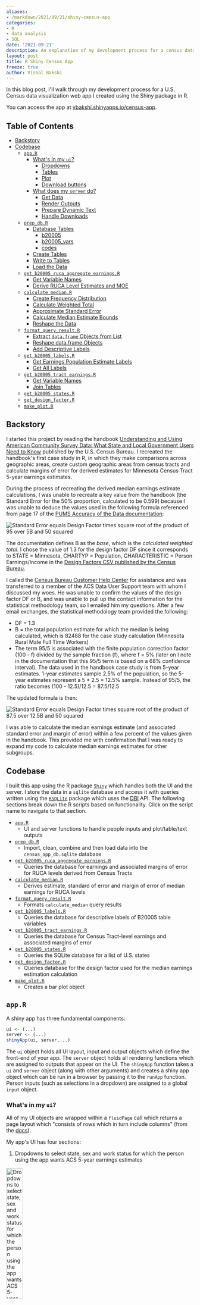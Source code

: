 ```yaml
---
aliases:
- /markdown/2021/09/21/shiny-census-app
categories:
- R
- data analysis
- SQL
date: '2021-09-21'
description: An explanation of my development process for a census data shiny app
layout: post
title: R Shiny Census App
freeze: true
author: Vishal Bakshi
---
```


In this blog post, I'll walk through my development process for a U.S. Census data visualization web app I created using the Shiny package in R. 

You can access the app at [vbakshi.shinyapps.io/census-app](http://vbakshi.shinyapps.io/census-app). 

## Table of Contents

- [Backstory](#backstory)
- [Codebase](#codebase)
  - [`app.R`](#app.r)
    - [What's in my `ui`?](#whats-in-my-ui)
      - [Dropdowns](#dropdowns)
      - [Tables](#tables)
      - [Plot](#plot)
      - [Download buttons](#download-buttons)
    - [What does my `server` do?](#what-does-my-server-do)
      - [Get Data](#get-data)
      - [Render Outputs](#render-outputs)
      - [Prepare Dynamic Text](#prepare-dynamic-text)
      - [Handle Downloads](#handle-downloads)
  - [`prep_db.R`](#prep_db.r)
    - [Database Tables](#database-tables)
      - [b20005](#b20005)
      - [b20005_vars](#b20005_vars)
      - [codes](#codes)
    - [Create Tables](#create-tables)
    - [Write to Tables](#write-to-tables)
    - [Load the Data](#load-the-data)
  - [`get_b20005_ruca_aggregate_earnings.R`](#get_b20005_ruca_aggregate_earnings.r)
    - [Get Variable Names](#get-variable-names)
    - [Derive RUCA Level Estimates and MOE](#derive-ruca-level-estimates-and-moe)
  - [`calculate_median.R`](#calculate_median.r)
    - [Create Frequency Distribution](#create-frequency-distribution)
    - [Calculate Weighted Total](#calculate-weighted-total)
    - [Approximate Standard Error](#approximate-standard-error)
    - [Calculate Median Estimate Bounds](#calculate-median-estimate-bounds)
    - [Reshape the Data](#reshape-the-data)
  - [`format_query_result.R`](#format_query_result.r)
    - [Extract `data.frame` Objects from List](#extract-data.frame-objects-from-list)
    - [Reshape data.frame Objects](#reshape-data.frame-objects)
    - [Add Descriptive Labels](#add-descriptive-labels)
  - [`get_b20005_labels.R`](#get_b20005_labels.r)
    - [Get Earnings Population Estimate Labels](#get-earnings-population-estimate-labels)
    - [Get All Labels](#get-all-labels)
  - [`get_b20005_tract_earnings.R`](#get_b20005_tract_earnings.r)
    - [Get Variable Names](#get-variable-names-1)
    - [Join Tables](#join-tables)
  - [`get_b20005_states.R`](#get_b20005_states.r)
  - [`get_design_factor.R`](#get_design_factor.r)
  - [`make_plot.R`](#make_plot.r)

## <a name="#backstory"></a>Backstory

I started this project by reading the handbook <a href="https://www.census.gov/content/dam/Census/library/publications/2020/acs/acs_state_local_handbook_2020.pdf">Understanding and Using American Community Survey Data: What State and Local Government Users Need to Know</a> published by the U.S. Census Bureau. I recreated the handbook's first case study in R, in which they make comparisons across geographic areas, create custom geographic areas from census tracts and calculate margins of error for derived estimates for Minnesota Census Tract 5-year earnings estimates. 

During the process of recreating the derived median earnings estimate calculations, I was unable to recreate a key value from the handbook (the Standard Error for the 50% proportion, calculated to be 0.599) because I was unable to deduce the values used in the following formula referenced from page 17 of the <a href="https://www2.census.gov/programs-surveys/acs/tech_docs/pums/accuracy/2015_2019AccuracyPUMS.pdf">PUMS Accuracy of the Data documentation</a>:

![Standard Error equals Design Factor times square root of the product of 95 over 5B and 50 squared](se_formula_original.png)

The documentation defines B as the _base_, which is the _calculated weighted total_. I chose the value of 1.3 for the design factor DF since it corresponds to STATE = Minnesota, CHARTYP = Population, CHARACTERISTIC = Person Earnings/Income in the <a href="https://www2.census.gov/programs-surveys/acs/tech_docs/pums/accuracy/2019_PUMS_5yr_Design_Factors.csv">Design Factors CSV published by the Census Bureau</a>.

I called the <a href="https://www.census.gov/programs-surveys/acs/contact.html">Census Bureau Customer Help Center</a> for assistance and was transferred to a member of the ACS Data User Support team with whom I discussed my woes. He was unable to confirm the values of the design factor DF or B, and was unable to pull up the contact information for the statistical methodology team, so I emailed him my questions. After a few email exchanges, the statistical methodology team provided the following:

- DF = 1.3
- B = the total population estimate for which the median is being calculated, which is 82488 for the case study calculation (Minnesota Rural Male Full Time Workers)
- The term 95/5 is associated with the finite population correction factor (100 - f) divided by the sample fraction (f), where f = 5% (later on I note in the documentation that this 95/5 term is based on a 68% confidence interval). The data used in the handbook case study is from 5-year estimates. 1-year estimates sample 2.5% of the population, so the 5-year estimates represent a 5 * 2.5 = 12.5% sample. Instead of 95/5, the ratio becomes (100 - 12.5)/12.5 = 87.5/12.5

The updated formula is then:

![Standard Error equals Design Factor times square root of the product of 87.5 over 12.5B and 50 squared](se_formula_modified.png)

I was able to calculate the median earnings estimate (and associated standard error and margin of error) within a few percent of the values given in the handbook. This provided me with confirmation that I was ready to expand my code to calculate median earnings estimates for other subgroups.

## <a name="#codebase"></a>Codebase

I built this app using the R package <a href="https://shiny.rstudio.com/reference/shiny/latest/">`Shiny`</a> which handles both the UI and the server. I store the data in a `sqlite` database and access it with queries written using the <a href="https://cran.r-project.org/web/packages/RSQLite/RSQLite.pdf">`RSQLite`</a> package which uses the <a href="https://dbi.r-dbi.org/reference/">DBI</a> API. The following sections break down the R scripts based on functionality. Click on the script name to navigate to that section.

- [`app.R`](#app.r)
  - UI and server functions to handle people inputs and plot/table/text outputs
- [`prep_db.R`](#prep-db-r)
  - Import, clean, combine and then load data into the `census_app_db.sqlite` database
- [`get_b20005_ruca_aggregate_earnings.R`](#get-b20005-ruca-aggregate-earnings-r)
  - Queries the database for earnings and associated margins of error for RUCA levels derived from Census Tracts
- [`calculate_median.R`](#calculate-median-r)
  - Derives estimate, standard of error and margin of error of median earnings for RUCA levels
- [`format_query_result.R`](#format-query-result-r)
  - Formats `calculate_median` query results
- [`get_b20005_labels.R`](#get-b20005-labels-r)
  - Queries the database for descriptive labels of B20005 table variables
- [`get_b20005_tract_earnings.R`](#get-b20005-tract-earnings)
  - Queries the database for Census Tract-level earnings and associated margins of error 
- [`get_b20005_states.R`](#get-b20005-states-r)
  - Queries the SQLite database for a list of U.S. states 
- [`get_design_factor.R`](#get-design-factor-r)
  - Queries database for the design factor used for the median earnings estimation calculation
- [`make_plot.R`](#make-plot-r)
  - Creates a bar plot object

## <a name="#app-r"></a>`app.R`

A shiny app has three fundamental components:

```R
ui <- (...)
server <- (...)
shinyApp(ui, server,...)
```
The `ui` object holds all UI layout, input and output objects which define the front-end of your app. The `server` object holds all rendering functions which are assigned to outputs that appear on the UI. The `shinyApp` function takes a `ui` and `server` object (along with other arguments) and creates a shiny app object which can be run in a browser by passing it to the `runApp` function. Person inputs (such as selections in a dropdown) are assigned to a global `input` object.

### <a name="whats-in-my-ui"></a>What's in my `ui`?

All of my UI objects are wrapped within a `fluidPage` call which returns a page layout which "consists of rows which in turn include columns" (from the [docs](https://shiny.rstudio.com/reference/shiny/latest/fluidPage.html)).

My app's UI has four sections:

1. Dropdowns to select state, sex and work status for which the person using the app wants ACS 5-year earnings estimates

<img src="ui_dropdowns.png" alt="Dropdowns to select state, sex and work status for which the person using the app wants ACS 5-year earnings estimates" width="30%"/>

2. A table with the estimate, standard error and margin of error for median earnings

![A table with the estimate, standard error and margin of error for median earnings](median_table.png)

3. A bar plot of population estimates for earnings levels for the selected state, sex, work status and RUCA (Rural-Urban Commuting Areas) level

![A bar plot of population estimates for earnings levels for the selected state, sex, work status and RUCA (Rural-Urban Commuting Areas) level](bar_plot.png)

4. A table with population estimates for earnings levels for each RUCA level for the selected state, sex and work status

Each section has a download button so that people can get the CSV files or plot image for their own analysis and reporting.
Each section is separated with `markdown('---')` which renders an HTML horizontal rule (`<hr>`).

#### <a href="dropdowns"></a>Dropdowns

Dropdowns (the HTML `<select>` element) are a type of UI Input. I define each with an `inputId` which is a `character` object for reference on the server-side, a label `character` object which is rendered above the dropdown, and a `list` object which defines the dropdown options.

```R
selectInput(
  inputId = "...",
  label = "...",
  choices = list(...)
)
```
In some cases, I want the person to see a `character` object in the dropdown that is more human-readable (e.g. `"Large Town"`) but use a corresponding input value in the server which is more computer-readable (e.g. `"Large_Town`). To achieve this, I use a named `character` vector where the names are displayed in the dropdown, and the assigned values are assigned to the global `input`:

```R
selectInput(
     inputId = "ruca_level",
     label = "Select RUCA Level",
     choices = list(
       "RUCA LEVEL" = c(
       "Urban" = "Urban", 
       "Large Town" = "Large_Town", 
       "Small Town" = "Small_Town", 
       "Rural" = "Rural"))
     )
```
In this case, if the person selects `"Large Town"` the value assigned to `input$ruca_level` is `"Large_Town"`.


#### <a name="tables"></a>Tables

Tables (the HTML `<table>` element) are a type of UI Output. I define each with an `outputId` for reference in the server.

```R
tableOutput(outputId = "...")
```

#### <a name="plot"></a>Plot

Similarly, a plot (which is rendered as an HTML `<img>` element) is a type of UI Output. I define each with an `outputId`.

```R
plotOutput(outputId = "...")
```

#### <a name="download-buttons"></a>Download Buttons
The download button (an HTML `<a>` element) is also a type of UI Output. I define each with an `outputId` and `label` (which is displayed as the HTML `textContent` attribute of the `<a>` element).

```R
downloadButton(
  outputId = "...",
  label = "..."
)
```

### <a name="what-does-my-server-do"></a>What does my `server` do?
The server function has three parameters: `input`, `output` and `session`. The `input` object is a `ReactiveValues` object which stores all UI Input values, which are accessed with `input$inputId`. The `output` object similarly holds UI Output values at `output$outputId`. I do not use the `session` object in my app (yet).

My app’s server has four sections:

1. Get data from the SQLite database
2. Render table and plot outputs
3. Prepare dynamic text (for filenames and the plot title)
4. Handle data.frame and plot downloads

#### <a name="get-data"></a>Get Data
There are three high-level functions which call query/format/calculation functions to return the data in the format necessary to produce table, text, download and plot outputs:

- The `earnings_data` function passes the person-selected dropdown options `input$sex`, `input$work_status` and `input$state` to the `get_b20005_ruca_aggregate_earnings` function to get a query result from the SQLite database. That function call is passed to `format_earnings`, which in turn is passed to the `reactive` function to make it a reactive expression. Only reactive expressions (and reactive endpoints in the `output` object) are allowed to access the `input` object which is a reactive source. You can read more about Shiny's "reactive programming model" in this [excellent article](https://shiny.rstudio.com/articles/reactivity-overview.html). 

```R
earnings_data <- reactive(
  format_earnings(
    get_b20005_ruca_aggregate_earnings(
      input$sex, 
      input$work_status, 
      input$state)))
```

- The `design_factor` function passes the `input$state` selection to the `get_design_factor` function which in turn is passed to the `reactive` function.

```R
design_factor <- reactive(get_design_factor(input$state))
```
- The `median_data` function passes the return values from `earnings_data()` and `design_factor()` to the `calculate_median` function which in turn is passed to the `reactive` function.

```R
median_data <- reactive(calculate_median(earnings_data(), design_factor()))
```


#### <a name="render-outputs"></a>Render Outputs
I have two reactive endpoints for table outputs, and one endpoint for a plot. The table outputs use `renderTable` (with row names displayed) with the `data.frame` coming from `median_data()` and `earnings_data()`. The plot output uses `renderPlot`, and a helper function `make_plot` to create a bar plot of `earnings_data()` for a person-selected `input$ruca_level` with a title created with the helper function `earnings_plot_title()`.

```R
output$median_data <- renderTable(
  expr = median_data(), 
  rownames = TRUE)
  
output$earnings_data <- renderTable(
  expr = earnings_data(), 
  rownames = TRUE)
    
output$earnings_histogram <- renderPlot(
  expr = make_plot(
    data=earnings_data(), 
    ruca_level=input$ruca_level, 
    plot_title=earnings_plot_title()))
```

#### <a name="prepare-dynamic-text"></a>Prepare Dynamic Text
I created four functions that generate filenames for the `downloadHandler` call when the corresponding `downloadButton` gets clicked, one function that generates the title used to generate the bar plot, and one function which takes computer-readable `character` objects (e.g. `"Large_Town"`) and maps it to and returns a more human-readable `character` object (e.g. `"Large Town"`). I chose to keep filenames more computer-readable (to avoid spaces) and the plot title more human-readable.

```R
get_pretty_text <- function(raw_text){
  text_map <- c("M" = "Male", 
  "F" = "Female",
  "FT" = "Full Time",
  "OTHER" = "Other",
  "Urban" = "Urban",
  "Large_Town" = "Large Town",
  "Small_Town" = "Small Town",
  "Rural" = "Rural")
  return(text_map[raw_text])
  }
 
earnings_plot_title <- function(){
  return(paste(
    input$state,
    get_pretty_text(input$sex),
    get_pretty_text(input$work_status),
    input$ruca_level,
    "Workers",
    sep=" "))
  }

b20005_filename <- function(){
    return(paste(
      input$state,
      get_pretty_text(input$sex),
      input$work_status,
      "earnings.csv",
      sep="_"
    ))
  }
  
median_summary_filename <- function() {
  paste(
    input$state,  
    get_pretty_text(input$sex), 
    input$work_status, 
    'estimated_median_earnings_summary.csv',  
    sep="_")
  }
  
ruca_earnings_filename <- function() {
  paste(
    input$state,  
    get_pretty_text(input$sex),  
    input$work_status, 
    'estimated_median_earnings_by_ruca_level.csv',  
    sep="_")
  }
  
earnings_plot_filename <- function(){
  return(paste(
    input$state,
    get_pretty_text(input$sex),
    input$work_status,
    input$ruca_level,
    "Workers.png",
    sep="_"))
  }
```

#### <a name="handle-downloads"></a>Handle downloads
I have five download buttons in my app: two which trigger a download of a zip file with two CSVs, two that downloads a single CSV, and one that downloads a single PNG. The `downloadHandler` function takes a `filename` and a `content` function to write data to a file.

In order to create a zip file, I use the `zip` base package function and pass it a vector with two filepaths (to which data is written using the base package's `write.csv` function) and a filename. I also specify the `contentType` as `"application/zip"`. In the zip file, one of the CSVs contains a query result from the `b20005` SQLite database table with earnings data, and the other file, `"b20005_variables.csv"` contains B20005 table variable names and descriptions. In order to avoid the files being written locally before download, I create a temporary directory with `tempdir` and prepend it to the filename to create the filepath.

For the bar plot image download, I use the `ggplot2` package's `ggsave` function, which takes a filename, a plot object (returned from the `make_plot` helper function) and the `character` object `"png"` (for the `device` parameter).

```R
output$download_selected_b20005_data <- downloadHandler(
    filename = "b20005_data.zip",
    content = function(fname) {
      # Create a temporary directory to prevent local storage of new files
      temp_dir <- tempdir()
      
      # Create two filepath character objects and store them in a list
      # which will later on be passed to the `zip` function
      path1 <- paste(temp_dir, '/', b20005_filename(), sep="")
      path2 <- paste(temp_dir, "/b20005_variables.csv", sep="")
      fs <- c(path1, path2)
      
      # Create a CSV with person-selection input values and do not add a column
      # with row names
      write.csv(
        get_b20005_earnings(input$state, input$sex, input$work_status), 
        path1,
        row.names = FALSE)
      
      # Create a CSV for table B20005 variable names and labels for reference
      write.csv(
        get_b20005_ALL_labels(),
        path2,
        row.names = FALSE)
      
      # Zip together the files and add flags to maximize compression
      zip(zipfile = fname, files=fs, flags = "-r9Xj")
    },
    contentType = "application/zip"
  )
  
output$download_all_b20005_data <- downloadHandler(
  filename = "ALL_B20005_data.zip",
  content = function(fname){
    path1 <- "ALL_B20005_data.csv"
    path2 <- "b20005_variables.csv"
    fs <- c(path1, path2)
    
    write.csv(
      get_b20005_earnings('ALL', 'ALL', 'ALL'),
      path1,
      row.names = FALSE)
    
    write.csv(
      get_b20005_ALL_labels(),
      path2,
      row.names = FALSE)
    
    zip(zipfile = fname, files=fs, flags = "-r9Xj")
    },
    contentType = "application/zip"
  )
  
output$download_median_summary <- downloadHandler(
  filename = median_summary_filename(),
  content = function(file) {
    write.csv(median_data(), file)
    }
  )
  
output$download_earnings_plot <- downloadHandler(
  filename = earnings_plot_filename(),
  content = function(file) {
    ggsave(
      file, 
      plot = make_plot(
        data=earnings_data(), 
        ruca_level=input$ruca_level, 
        plot_title=earnings_plot_title()), 
        device = "png")
      }
  )
  
output$download_ruca_earnings <- downloadHandler(
  filename = ruca_earnings_filename(),
  content = function(file) {
    write.csv(earnings_data(), file)
  }
  )
```

---

## <a name="prep-db-r"></a>`prep_db.R`
This script is meant to be run locally, and is not deployed, as doing so would create a long delay to load the app.

### <a name="database-tables"></a>Database Tables 

The database diagram is shown below (created using <a href="https://dbdiagram.io">dbdiagram.io</a>):

![Database diagram showing the database table schemas and their relationships](census-app-db.jpg)

I have five tables in my database:

### <a name="b20005"></a>b20005
Holds the data from the ACS 2015-2019 5-year detailed table B20005 (Sex By Work Experience In The Past 12 Months By Earnings In The Past 12 Months). This includes earnings estimates and margins of errors for Male and Female, Full Time and Other workers, for earning ranges (No earnings, $1 - $2499, $2500 - $4999, ..., $100000 or more). The following table summarizes the groupings of the (non-zero earnings) variables relevant to this app:

<br>

|Variable|Demographic|
|:-:|:-:|
|B20005_003 to B20005_025|Male Full Time Workers|
|B20005_029 to B20005_048|Male Other Workers|
|B20005_050 to B20005_072|Female Full Time Workers|
|B20005_076 to B20005_095|Female Other Workers|

<br>

### <a name="b20005-vars"></a>b20005_vars

Has the name (e.g. B20005_003E) and label (e.g. "Estimate!!Total!!Male!!Worked full-time, year-round in the past 12 months") for all B20005 variables. Variable names ending with an `E` are estimates, and those ending with `M` are margins of error.
- `ruca` contains RUCA (Rural-Urban Commuting Area) codes published by the <a href="https://www.ers.usda.gov/data-products/rural-urban-commuting-area-codes.aspx">U.S. Department of Agriculture Economic Research Service</a> which classify U.S. census tracts using measures of population density. The following table shows the code ranges relevant to this app:

<br>

|RUCA Code|RUCA Level|
|:-:|:-:|
|1-3|Urban|
|4-6|Large Town|
|7-9|Small Town|
|10|Rural|
|99|Zero Population|

<br>

### <a name="codes"></a>codes
olds state FIPS (Federal Information Processing Standards) codes and RUCA levels
- `design_factors` contains Design Factors for different characteristics (e.g. Person Earnings/Income) which are used to determine "the standard error of total and percentage sample estimates", and "reflect the effects of the actual sample design and estimation procedures used for the ACS." (<a href="https://www2.census.gov/programs-surveys/acs/tech_docs/pums/accuracy/2015_2019AccuracyPUMS.pdf">2015-2019 PUMS 5-Year Accuracy of the Data</a>).

In `prep_db.R`, I use the `DBI` package, `censusapi` and `base` R functions to perform the following protocol for each table:

### <a name="load-the-data"></a>Load the Data

- For tables `b20005` and `b20005_vars`, I use the `censusapi::getCensus` and `censusapi::listCensusMetadata` repsectively to get the data


```R
# TABLE b20005_vars ------------------------------
b20005_vars <- listCensusMetadata(
  name = 'acs/acs5',
  vintage = 2015,
  type = 'variables',
  group = 'B20005')
  
 # TABLE b20005 ----------------------------------
 b20005 <- getCensus(
  name = 'acs/acs5',
  region = "tract:*",
  regionin = regionin_value,
  vintage = 2015,
  vars = b20005_vars$name,
  key="..."
  )
```


- For tables `codes`, `ruca`, and `design_factors` I load the data from CSVs that I either obtained (in the case of the <a href="https://www2.census.gov/programs-surveys/acs/tech_docs/pums/accuracy/2019_PUMS_5yr_Design_Factors.csv">Design Factors</a>) or created (in the case of the codes and RUCA levels)


```R
 # TABLE codes ----------------------------------
state_codes <- read.csv(
  "data/state_codes.csv",
  colClasses = c(
    "character", 
    "character", 
    "character")
)

ruca_levels <- read.csv(
  "data/ruca_levels.csv",
  colClasses = c(
    "character",
    "character",
    "character")
)
```

### <a name="create-tables"></a>Create Tables

Once the data is ready, I use `DBI::dbExecute` to run a SQLite command to create each table. The relationships shown in the image above dictate which fields create the primary key (in some cases, a compound primary key) as listed below:

|Table|Primary Key|Notes|
|:-:|:-:|:-:|
|`b20005 `|`(state, county, tract)`)|Foreign key for table `ruca`|
|`b20005_vars`|`name`|e.g. `B20005_001E`|
|`ruca`|`TRACTFIPS`|Foreign key for table `b20005`|
|`codes`|`(CODE, DESCRIPTION)`|e.g. `(1, "Urban")`| 
|`design_factors`|`(ST, CHARACTERISTIC)`|e.g. `("27", "Person Earnings/Income")`|

### <a name="write-to-tables"></a>Write to Tables

Once the table has been created in the database, I write the `data.frame` to the corresponding table with the following call:

```R
dbWriteTable(census_app_db, "<table name>", <data.frame>, append = TRUE
```

---

## <a name="get-b20005-ruca-aggregate-earnings-r"></a>`get_b20005_ruca_aggregate_earnings.R`
The function inside this script (with the same name), receives inputs from the server, sends queries to the database and returns the results. This process involves two steps:

### <a name="get-variable-names"></a>Get Variable Names
The person using the app selects Sex (M or F), Work Status (Full Time or Other) and State (50 states + D.C. + Puerto Rico) for which they want to view and analyze earnings data. As shown above, different variables in table `b20005` correspond to different sexes and work statuses, and each tract for which there is all that earnings data resides in a given state. 

I first query `b20005_vars` to get the relevent variables names which will be used in the query to `b20005`, as shown below. `name`s that end with "M" (queried with the wilcard `'%M'`) are for margins of error and those that end with "E" (wildcard `'%E'`) are for estimates.

```R
vars <- dbGetQuery(
    census_app_db, 
    "SELECT name FROM b20005_vars 
    WHERE label LIKE $label_wildcard 
    AND name LIKE '%M'",
    params=list(label_wildcard=label_wildcard))
```
The `b20005_vars.label` column holds long string labels (which follow a consistent pattern, which is captured by the `$label_wildcard`) that describe the variable's contents. Here are a couple of examples:
<br>

|`b20005_vars.name`|`b20005_vars.label`|
|:-:|:-:|
|`B20005_053E`|`"Estimate!!Total!!Female!!Worked full-time, year-round in the past 12 months!!With earnings"`)|
|`B20005_076M`|`"Margin of Error!!Total!!Female!!Other!!With earnings!!$1 to $2,499 or loss"`|

<br>

Since the `label` string contains the sex and work status, I assign a `label_wildcard` based on the person inputs from the sex and work status UI dropdowns.

```R
# Prepare wildcard for query parameter `label_wildcard`
  if (sex == 'M') {
    if (work_status == 'FT') { label_wildcard <- "%!!Male!!Worked%" }
    if (work_status == 'OTHER') { label_wildcard <- "%!!Male!!Other%" }
  }
  
  if (sex == 'F') {
    if (work_status == 'FT') { label_wildcard <- "%!!Female!!Worked%" }
    if (work_status == 'OTHER') { label_wildcard <- "%!!Female!!Other%" }
  }
```

### <a name="derive-ruca-level-estimates-and-moe"></a>Derive RUCA Level Estimates and MOE 

Once the variables are returned, the actual values are queried from `b20005`, grouped by RUCA level. The ACS handbook <a href="https://www.census.gov/content/dam/Census/library/publications/2020/acs/acs_general_handbook_2020.pdf">Understanding and Using American Community Survey Data: What All Data Users Need to Know</a> shows how to calculate that margin of error for derived estimates. In our case, the margin of error for a RUCA level such as "Urban" for a given state is derived from the margin of error of individual Census Tracts using the formula below:

![The MOE for a sum of estimates is the square root of the sum of MOEs squared](moe_formula.png)

Translating this to a SQLite query:

```R
# Construct query string to square root of the sum of margins of error squared grouped by ruca level
query_string <- paste0(
    "SQRT(SUM(POWER(b20005.", vars$name, ", 2))) AS ", vars$name, collapse=",")
```
Where `vars$name` is a list of variable names, and the `collapse` parameter converts a list or vector to a string. The beginning of that `query_string` looks like:

```R
"SQRT(SUM(POWER(b20005.B20005_001M, 2))) AS B20005_001M, SQRT(..."
```

The query is further built by adding the rest of the SQL statements:

```R
query_string <- paste(
    "SELECT ruca.DESCRIPTION,",
    query_string,
    "FROM 'b20005' 
    INNER JOIN ruca 
    ON b20005.state || b20005.county || b20005.tract = ruca.TRACTFIPS
    WHERE 
    b20005.state = $state
    GROUP BY ruca.DESCRIPTION"
  )
```

The `ruca.DESCRIPTION` column, which contains RUCA levels (e.g. `"Urban"`) is joined onto `b20005` from the `ruca` table using the foreign keys representing the Census Tract FIPS code (`TRACTFIPS` for the `ruca` table and the concatenated field `state || county || tract` for `b20005`). The `$state` parameter is assigned the person-selected `state` input, and the columns are aggreaggated by RUCA levels (i.e. `GROUP BY ruca.DESCRIPTION`). Finally, the RUCA level and square root of the sum of MOEs squared are `SELECT`ed from the joined tables.

The query for estimates is simpler than MOEs, because estimates only need to be summed over RUCA levels:

```R
# Construct a query to sum estimates grouped by ruca level
  query_string <- paste0("SUM(b20005.",vars$name, ") AS ", vars$name, collapse=",")
```

`get_b20005_ruca_aggregate_earnings` returns the query result `data.frame`s in a named `list`:

```R
return(list("estimate" = estimate_rs, "moe" = moe_rs))
```
---

## <a name="calculate-median-r"></a>`calculate_median.R`
The procedure for calculating a median earnings data estimate is shown starting on page 17 of the Accuracy of PUMS documentation. This script follows it closely:

### <a name="create-frequency-distribution"></a>Create Frequency Distribution 

1. _Obtain the weighted frequency distribution for the selected variable._ `data` is a `data.frame` with earning estimate values. The rows are the earning ranges and the columns are `ruca_level`s:

<br>

```R
cum_percent <- 100.0 * cumsum(data[ruca_level]) / sum(data[ruca_level])
```

### <a name="calculated-weighted-total"></a>Calculate Weighted Total

2. _Calculate the weighted total to yield the base, B._

<br>

```R
B <- colSums(data[ruca_level])
```

### <a name="approximate-standard-error"></a>Approximate Standard Error

3. _Approximate the standard error of a 50 percent proportion using the formula in Standard Errors for Totals and Percentages_. The `design_factor` is passed to this function by the server who uses the `get_design_factor` function explained below to query the `design_factors` table.

<br>

```R
se_50_percent <- design_factor * sqrt(87.5/(12.5*B) * 50^2)
```
### <a name="calculate-median-estimate-bounds"></a>Calculate Median Estimate Bounds 

4. _Create the variable p_lower by subtracting the SE from 50 percent. Create p_upper by adding the SE to 50 percent._

<br>

```R
p_lower <- 50 - se_50_percent
p_upper <- 50 + se_50_percent
```

5. _Determine the categories in the distribution that contain p_lower and p_upper_...

<br>

```R
# Determine the indexes of the cumulative percent data.frame corresponding  
# to the upper and lower bounds of the 50% proportion estimate
cum_percent_idx_lower <- min(which(cum_percent > p_lower))
cum_percent_idx_upper <- min(which(cum_percent > p_upper))
```

.._If p_lower and p_upper fall in the same category, follow step 6. If p_lower and p_upper fall in different categories, go to step 7..._

<br>

```R
# The median estimation calculation is handled differently based on 
# whether the upper and lower bound indexes are equal
    if (cum_percent_idx_lower == cum_percent_idx_upper) {
```
6. _If p_lower and p_upper fall in the same category, do the following:_

  - _Define A1 as the smallest value in that category._

<br>

```R
# A1 is the minimum earnings value (e.g. 30000) of the earning range 
# (e.g. 30000 to 34999) corresponding to the lower bound cumulative percent
A1 <- earnings[cum_percent_idx_lower, "min_earnings"]
```
  - _Define A2 as the smallest value in the next (higher) category._

<br>

```R
# A2 is the minimum earnings value of the earning range above the 
# earning range corresponding to the upper bound cumulative percent
A2 <- earnings[cum_percent_idx_lower + 1, "min_earnings"]
```

  - _Define C1 as the cumulative percent of units strictly less than A1._

<br>

```R
# C1 is the cumulative percentage of earnings one row below the 
# lower bound cumulative percent
C1 <- cum_percent[cum_percent_idx_lower - 1, ]
```
  - _Define C2 as the cumulative percent of units strictly less than A2._
 
<br>

```R
# C2 is the cumulative percentage of the earnings below the 
# lower bound cumulative percent
C2 <- cum_percent[cum_percent_idx_lower, ]
```

  - _Use the following formulas to approximate the lower and upper bounds for a confidence interval about the median_:

<br>

```R
# the lower bound of the median 
lower_bound <- (p_lower - C1) / (C2 - C1) * (A2 - A1) + A1
      
# the upper bound of the median
upper_bound <- (p_upper - C1) / (C2 - C1) * (A2 - A1) + A1
```
7. _If p_lower and p_upper fall in different categories, do the following_:

  - _For the category containing p_lower: Define A1, A2, C1, and C2 as described in step 6. Use these values and the formula in step 6 to obtain the lower bound._

<br>

```R
# A1, A2, C1 and C2 are calculated using the lower bound cumulative percent
# to calculate the lower bound of the median estimate
A1 <- earnings[cum_percent_idx_lower, "min_earnings"]
A2 <- earnings[cum_percent_idx_lower + 1, "min_earnings"]
C1 <- cum_percent[cum_percent_idx_lower - 1, ]
C2 <- cum_percent[cum_percent_idx_lower, ]
lower_bound <- (p_lower - C1) / (C2 - C1) * (A2 - A1) + A1
```

  - _For the category containing p_upper: Define new values for A1, A2, C1, and C2 as described in step 6. Use these values and the formula in step 6 to obtain the upper bound._

<br>

```R
# A1, A2, C1 and C2 are calculated using the upper bound cumulative percent
# to calculate the upper bound of the median estimate
A1 <- earnings[cum_percent_idx_upper, "min_earnings"]
A2 <- earnings[cum_percent_idx_upper + 1, "min_earnings"]
C1 <- cum_percent[cum_percent_idx_upper - 1,]
C2 <- cum_percent[cum_percent_idx_upper,]
upper_bound <- (p_upper - C1) / (C2 - C1) * (A2 - A1) + A1
```

8. _Use the lower and upper bounds approximated in steps 6 or 7 to approximate the standard error of the median. SE(median) = 1/2 X (Upper Bound – Lower Bound)_

<br>

```R
# The median earning estimate is the average of the upper and lower bounds
# of the median estimates calculated above in the if-else block
median_earnings <- 0.5 * (lower_bound + upper_bound)
    
# The median SE is half the distance between the upper and lower bounds
# of the median estimate
median_se <- 0.5 * (upper_bound - lower_bound)

# The 90% confidence interval critical z-score is used to calculate 
# the margin of error
median_90_moe <- 1.645 * median_se
```

### <a name="reshape-the-data"></a>Reshape the Data
Finally, a `data.frame` is returned, which will be displayed in a `tableOutput` element.

<br>

```R
# A data.frame will be displayed in the UI
median_data <- data.frame(
  "Estimate" = median_earnings,
  "SE" = median_se,
  "MOE" = median_90_moe
)
```
---

## <a name="format-query-result-r"></a>`format_query_result.R`

The purpose of this function is to receive two `data.frame` objects, one for earnings `estimate` values, and one for the corresponding `moe` values, and return a single `data.frame` which is ready to be displayed in a `tableOutput`.

### <a name="extract-data-frame-objects-from-list"></a>Extract `data.frame` Objects from List

Since `get_b20005_ruca_aggregate_earnings` returns a named list, I first pull out the `estimate` and `moe` `data.frame` objects:

<br>

```R
# Pull out query result data.frames from the list
estimate <- rs[["estimate"]]
moe <- rs[["moe"]]
```

### <a name="reshape-data-frame-objects"></a>Reshape data.frame Objects

These  `data.frame` objects have RUCA levels in the column `DESCRIPTION` and one column for each population estimate. For example, the `estimate` for Alabama Full Time Female workers looks like this:

||`DESCRIPTION`|...|`B20005_053E`|`B20005_054E`|`B20005_055E`|...|
|:-:|:-:|:-:|:-:|:-:|:-:|:-:|
|1|`Large Town`|...|149|257|546|...|
|2|`Rural`|...|75|66|351|...|
|3|`Small Town`|...|28|162|634|...|
|4|`Urban`|...|468|1061|4732|...|
|5|`Zero Population`|...|0|0|0|...|

The `moe` `data.frame` has a similar layout.

However, in the UI, I want the table to look like this:

![Population estimates for earnings levels from $1 to $2499 up to $100000 and more for Alabama Full Time Female Workers](alabama_ft_female_earnings_table.png)

To achieve this, I first `t`ranspose the `estimate` and `moe` `data.frame`s...

<br>

```R
# Transpose the query results
col_names <- estimate[,"DESCRIPTION"]
estimate <- t(estimate[-1])
colnames(estimate) <- col_names
  
col_names <- moe[,"DESCRIPTION"]
moe <- t(moe[-1])
colnames(moe) <- col_names
```

...then zip them together, keeping in mind that not all states have tracts designated with all RUCA levels:

<br>

```R
# Create a mapping to make column names more computer-readable
format_ruca_level <- c(
  "Urban" = "Urban", 
  "Large Town" = "Large_Town", 
  "Small Town" = "Small_Town", 
  "Rural" = "Rural",
  "Zero Population" = "Zero_Population")

# bind together estimate and corresponding moe columns
# some states do not have all RUCA levels
# for example, Connecticut does not have "Small Town" tracts

# Create empty objects
output_table <- data.frame(temp = matrix(NA, nrow = nrow(estimate), ncol = 0))
col_names <- c()

for (ruca_level in c("Urban", "Large Town", "Small Town", "Rural")) {
  if (ruca_level %in% colnames(estimate)) {
    output_table <- cbind(output_table, estimate[,ruca_level], moe[,ruca_level])
    
    # paste "_MOE" suffix for MOE columns
    col_names <- c(
      col_names,
      format_ruca_level[[ruca_level]],
      paste0(format_ruca_level[[ruca_level]], "_MOE"))
  }
}

# Replace old names with more computer-readable names
colnames(output_table) <- col_names
```
<br>

### <a name="add-descriptive-labels"></a>Add Descriptive Labels

Finally, `merge` the `output_table` `data.frame` with `labels` (long form description of the B20005 variables) which are retrieved from the database using the `get_b20005_labels` function explained later on in this post. Remember that the `label` is delimited with `"!!"` and the last substring contains earnings ranges (e.g. "$30,000 to $34,999"):

<br>

```R
# name rows as long-form labels, by splitting them by '!!' and 
# grabbing the last chunk which has dollar ranges e.g. 
# $30000 to $34999
output_table <- merge(output_table, labels, by.x = 0, by.y = "name")
split_label <- data.frame(
  do.call(
    'rbind', 
    strsplit(as.character(output_table$label),'!!',fixed=TRUE)))

rownames(output_table) <- split_label$X6
```
<br>

---

## <a name="get-b20005-labels-r"></a>`get_b20005_labels.R`
This script contains two helper functions to retrieve the `label` column from the `b20005_vars` table. 

### <a name="get-earnings-population-estimate-labels"></a>Get Earnings Population Estimate Labels

The first one, `get_b20005_labels` retrieves the variable `name` and `label` for earning range strings (e.g. "$30,000 to $34,999"):

<br>

```R
get_b20005_labels <- function() {
  census_app_db <- dbConnect(RSQLite::SQLite(), "census_app_db.sqlite")
  rs <- dbGetQuery(
    census_app_db, 
    "SELECT 
      name, label
    FROM 'b20005_vars' 
    WHERE 
      label LIKE '%$%'
    ORDER BY name"
    )
  dbDisconnect(census_app_db)
  return(rs)
}
```
<br>

### <a name="get-all-labels"></a>Get All Labels

The second function, `get_b20005_ALL_labels` returns the whole table:

<br>

```R
get_b20005_ALL_labels <- function() {
  census_app_db <- dbConnect(RSQLite::SQLite(), "census_app_db.sqlite")
  rs <- dbGetQuery(
    census_app_db, 
    "SELECT 
      name, label
    FROM 'b20005_vars' 
    ORDER BY name"
  )
  dbDisconnect(census_app_db)
  return(rs)
}
```

<br>

---

## <a name="get-b20005-tract-earnings-r"></a>`get_b20005_tract_earnings.R`
This function is similar to `get_b20005_ruca_aggregate_earnings` but does not aggregate by RUCA level, and also includes Census Tracts that are not designated a RUCA level. The `label_wildcard` is constructed the same way as before.

### <a name="get-variable-names-tract"></a>Get Variable Names
The variable `name`s are obtained for both margin of error and estimates in the same query:

<br>

```R
 # Get b20005 variable names (estimates and moe)
vars <- dbGetQuery(
  census_app_db, 
  "SELECT name FROM b20005_vars 
  WHERE label LIKE $label_wildcard",
  params=list(label_wildcard=label_wildcard)
  )
```

<br>

### <a name="#join-tables"></a>Join Tables

The tract-level earnings are queried with the following, using a `LEFT JOIN` between `b20005` and `ruca` tables to include tracts that do not have a RUCA level.

<br>

```R
# Construct query to get tract-level earnings data
query_string <- paste(
  "SELECT ruca.DESCRIPTION,
  b20005.state || b20005.county || b20005.tract AS TRACTFIPS,",
  paste0(vars$name, collapse=","),
  "FROM b20005 
  LEFT JOIN ruca 
  ON b20005.state || b20005.county || b20005.tract = ruca.TRACTFIPS
  WHERE 
  b20005.state LIKE $state")
```

<br>

---

## <a name="get-b20005-states-r"></a>`get_b20005_states.R`
This function retrieves state codes and names from the `codes` table, and is used to assign `choices` to `selectInput` dropdowns. `"United States"` which has a FIPS code of `"00"` is excluded because the `b20005` table contains state-level data only. The query result is sorted by the state name so that the dropdown menu `choices` are in ascending alphabetical order.

```R
states <- dbGetQuery(
  census_app_db, 
  "SELECT DESCRIPTION, CODE
  FROM codes 
  WHERE CATEGORY = 'state'
  AND CODE <> '00'
  ORDER BY DESCRIPTION")
```

<br>

---

## <a name="get-design-factor-r"></a>`get_design_factor.R`
This function retrieves a single numeric Design Factor for the "Person Earnings/Income" characteristic from the `design_factors` table for a given `state` parameter:

<br>

```R
rs <- dbGetQuery(
  census_app_db, 
  "SELECT DESIGN_FACTOR FROM design_factors
  WHERE ST = $state
  AND CHARACTERISTIC = 'Person Earnings/Income'",
  params = list(state=state))

rs <- as.numeric(rs[1, "DESIGN_FACTOR"])
```

<br>

---

## <a name="make-plot-r"></a>`make_plot.R`
This is function creates a `ggplot.bar_plot` object using a given data, RUCA level, and title. The x-axis labels are rotated, both axis labels are resized, and plot title and subtitle are formatted.

<br>

```R
make_plot <- function(data, ruca_level, plot_title){
  # Prepare x-axis factor for `aes` parameter
  xs <- rownames(data)
  xs <- factor(xs, xs)

  bar_plot <- ggplot(
    data=data,
    aes(x=xs, y=get(ruca_level))) + 
    geom_bar(stat='identity') + 

    theme(
      # Rotate x-axis labels
      axis.text.x=element_text(
        angle = -90, 
        vjust = 0.5, 
        hjust=1, 
        size=12),

      # Resize x-axis labels and move them away from axis
      axis.title.x=element_text(vjust=-0.75,size=14),

      # Resize y-axis labels
      axis.text.y=element_text(size=12),
      axis.title.y=element_text(size=14),

      # Set plot title and subtitle font and placement
      plot.title = element_text(size = 18, hjust=0.5, face='bold'),
      plot.subtitle = element_text(size = 12, hjust=0.5)) +

    labs(x="Earnings", y="Population Estimate") + 
    ggtitle(plot_title, subtitle="Population Estimate by Earnings Level")

  return (bar_plot)
}
```

<br>

---

<br>
